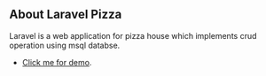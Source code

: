 ## About Laravel Pizza

Laravel is a web application for pizza house which implements crud operation using msql databse.

-   [Click me for demo](http://laravelpizzal.herokuapp.com/).
